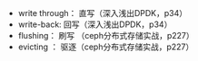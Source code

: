 -  write through： 直写（深入浅出DPDK，p34）
-  write-back: 回写（深入浅出DPDK，p34）
- flushing：  刷写 （ceph分布式存储实战，p227）
- evicting ： 驱逐（ceph分布式存储实战，p227）
